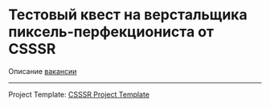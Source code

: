 # Тестовый квест на верстальщика пиксель-перфекциониста от CSSSR

Описание [вакансии](http://csssr.ru/jobs/pixel-perfectionist)

---

Project Template: [CSSSR Project Template](https://github.com/CSSSR/csssr-project-template)
